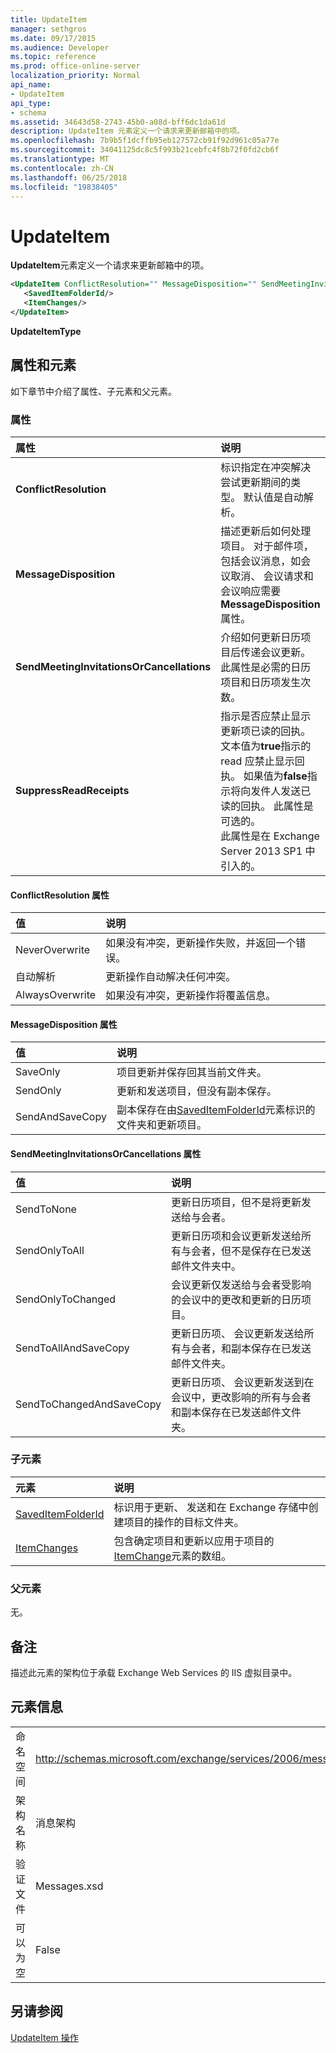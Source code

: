 ```yaml
---
title: UpdateItem
manager: sethgros
ms.date: 09/17/2015
ms.audience: Developer
ms.topic: reference
ms.prod: office-online-server
localization_priority: Normal
api_name:
- UpdateItem
api_type:
- schema
ms.assetid: 34643d58-2743-45b0-a08d-bff6dc1da61d
description: UpdateItem 元素定义一个请求来更新邮箱中的项。
ms.openlocfilehash: 7b9b5f1dcffb95eb127572cb91f92d961c05a77e
ms.sourcegitcommit: 34041125dc8c5f993b21cebfc4f8b72f0fd2cb6f
ms.translationtype: MT
ms.contentlocale: zh-CN
ms.lasthandoff: 06/25/2018
ms.locfileid: "19838405"
---
```

# <a name="updateitem"></a>UpdateItem

**UpdateItem**元素定义一个请求来更新邮箱中的项。 
  
```XML
<UpdateItem ConflictResolution="" MessageDisposition="" SendMeetingInvitationsOrCancellations="" SuppressReadReceipts="">
   <SavedItemFolderId/>
   <ItemChanges/>
</UpdateItem>
```

 **UpdateItemType**
## <a name="attributes-and-elements"></a>属性和元素

如下章节中介绍了属性、子元素和父元素。
  
### <a name="attributes"></a>属性

|**属性**|**说明**|
|:-----|:-----|
|**ConflictResolution** <br/> |标识指定在冲突解决尝试更新期间的类型。 默认值是自动解析。  <br/> |
|**MessageDisposition** <br/> |描述更新后如何处理项目。 对于邮件项，包括会议消息，如会议取消、 会议请求和会议响应需要**MessageDisposition**属性。  <br/> |
|**SendMeetingInvitationsOrCancellations** <br/> |介绍如何更新日历项目后传递会议更新。 此属性是必需的日历项目和日历项发生次数。  <br/> |
|**SuppressReadReceipts** <br/> |指示是否应禁止显示更新项已读的回执。 文本值为**true**指示的 read 应禁止显示回执。 如果值为**false**指示将向发件人发送已读的回执。 此属性是可选的。  <br/> 此属性是在 Exchange Server 2013 SP1 中引入的。  <br/> |
   
#### <a name="conflictresolution-attribute"></a>ConflictResolution 属性

|**值**|**说明**|
|:-----|:-----|
|NeverOverwrite  <br/> |如果没有冲突，更新操作失败，并返回一个错误。  <br/> |
|自动解析  <br/> |更新操作自动解决任何冲突。  <br/> |
|AlwaysOverwrite  <br/> |如果没有冲突，更新操作将覆盖信息。  <br/> |
   
#### <a name="messagedisposition-attribute"></a>MessageDisposition 属性

|**值**|**说明**|
|:-----|:-----|
|SaveOnly  <br/> |项目更新并保存回其当前文件夹。  <br/> |
|SendOnly  <br/> |更新和发送项目，但没有副本保存。  <br/> |
|SendAndSaveCopy  <br/> |副本保存在由[SavedItemFolderId](saveditemfolderid.md)元素标识的文件夹和更新项目。  <br/> |
   
#### <a name="sendmeetinginvitationsorcancellations-attribute"></a>SendMeetingInvitationsOrCancellations 属性

|**值**|**说明**|
|:-----|:-----|
|SendToNone  <br/> |更新日历项目，但不是将更新发送给与会者。  <br/> |
|SendOnlyToAll  <br/> |更新日历项和会议更新发送给所有与会者，但不是保存在已发送邮件文件夹中。  <br/> |
|SendOnlyToChanged  <br/> |会议更新仅发送给与会者受影响的会议中的更改和更新的日历项目。  <br/> |
|SendToAllAndSaveCopy  <br/> |更新日历项、 会议更新发送给所有与会者，和副本保存在已发送邮件文件夹。  <br/> |
|SendToChangedAndSaveCopy  <br/> |更新日历项、 会议更新发送到在会议中，更改影响的所有与会者和副本保存在已发送邮件文件夹。  <br/> |
   
### <a name="child-elements"></a>子元素

|**元素**|**说明**|
|:-----|:-----|
|[SavedItemFolderId](saveditemfolderid.md) <br/> |标识用于更新、 发送和在 Exchange 存储中创建项目的操作的目标文件夹。  <br/> |
|[ItemChanges](itemchanges.md) <br/> |包含确定项目和更新以应用于项目的[ItemChange](itemchange.md)元素的数组。  <br/> |
   
### <a name="parent-elements"></a>父元素

无。
  
## <a name="remarks"></a>备注

描述此元素的架构位于承载 Exchange Web Services 的 IIS 虚拟目录中。
  
## <a name="element-information"></a>元素信息

|||
|:-----|:-----|
|命名空间  <br/> |http://schemas.microsoft.com/exchange/services/2006/messages  <br/> |
|架构名称  <br/> |消息架构  <br/> |
|验证文件  <br/> |Messages.xsd  <br/> |
|可以为空  <br/> |False  <br/> |
   
## <a name="see-also"></a>另请参阅



[UpdateItem 操作](updateitem-operation.md)

